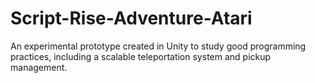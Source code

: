 # Script-Rise-Adventure-Atari
An experimental prototype created in Unity to study good programming practices, including a scalable teleportation system and pickup management.

